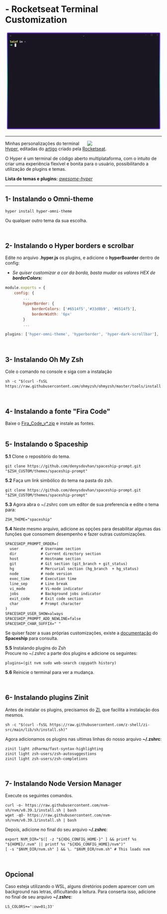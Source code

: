 # - Rocketseat Terminal Customization
<img src="./images/terminal1.png">


<hr>
<img align="right" width="240" src="./images/favicon.ico">
Minhas personalizações do terminal <a href="https://hyper.is/">Hyper</a>, editadas do <a href="https://blog.rocketseat.com.br/terminal-com-oh-my-zsh-spaceship-dracula-e-mais/">artigo</a> criado pela <a href="https://www.rocketseat.com.br/">Rocketseat</a>.

O Hyper é um terminal de código aberto multiplataforma, com o intuito de criar uma experiência flexível e bonita para o usuário, possibilitando a utilização de plugins e temas.

**Lista de temas e plugins:** <a href="https://github.com/bnb/awesome-hyper">*awesome-hyper*</a>
<br>

<hr>

## 1- Instalando o Omni-theme
```console
hyper install hyper-omni-theme
```
Ou qualquer outro tema da sua escolha.

<br>

## 2- Instalando o Hyper borders e scrolbar

Edite no arquivo **.hyper.js** os plugins, e adicione o **hyperBoarder** dentro de config: <br>
- *Se quiser customizar a cor da borda, basta mudar os valores HEX de **borderColors:***

```javascript
module.exports = {
    config: {
        ...
        hyperBorder: {
            borderColors: ['#6514f5','#33d0b9', '#6514f5'],
            borderWidth: '6px'
        }
        ...
```

```javascript
plugins: ['hyper-omni-theme', 'hyperborder', 'hyper-dark-scrollbar'],
```
<br>

## 3- Instalando Oh My Zsh

Cole o comando no console e siga com a instalação
```console
sh -c "$(curl -fsSL https://raw.githubusercontent.com/ohmyzsh/ohmyzsh/master/tools/install.sh)"
```
<br>

## 4- Instalando a fonte "Fira Code" 
Baixe o <a href="https://github.com/tonsky/FiraCode/releases">Fira_Code_v*.zip</a> e instale as fontes. <br>
<br>

## 5- Instalando o Spaceship

**5.1** Clone o repositório do tema.
```console
git clone https://github.com/denysdovhan/spaceship-prompt.git "$ZSH_CUSTOM/themes/spaceship-prompt"
```
**5.2** Faça um link simbólico do tema na pasta do zsh.
```console
git clone https://github.com/denysdovhan/spaceship-prompt.git "$ZSH_CUSTOM/themes/spaceship-prompt"
```

**5.3** Agora abra o ~/.zshrc com um editor de sua preferencia e edite o tema para:
```console
ZSH_THEME="spaceship"
```
**5.4** Neste mesmo arquivo, adicione as opções para desabilitar algumas das funções que consomem desempenho e fazer outras customizações.

```console
SPACESHIP_PROMPT_ORDER=(
  user          # Username section
  dir           # Current directory section
  host          # Hostname section
  git           # Git section (git_branch + git_status)
  hg            # Mercurial section (hg_branch  + hg_status)
  node          # node version
  exec_time     # Execution time
  line_sep      # Line break
  vi_mode       # Vi-mode indicator
  jobs          # Background jobs indicator
  exit_code     # Exit code section
  char          # Prompt character
)
SPACESHIP_USER_SHOW=always
SPACESHIP_PROMPT_ADD_NEWLINE=false
SPACESHIP_CHAR_SUFFIX=" "
```
Se quiser fazer a suas próprias customizações, existe a <a href="https://spaceship-prompt.sh/options/">documentação</a> do **Spaceship** para consulta.

**5.5** Instalando plugins do Zsh <br>
Procure no ~/.zshrc a parte dos plugins e adicione os seguintes:
```console
plugins=(git nvm sudo web-search copypath history)
```

**5.6** Reinicie o terminal para ver a mudança.

<br>

## 6- Instalando plugins Zinit
Antes de instalar os plugins, precisamos do <a href="https://z-shell.pages.dev/">ZI</a>, que facilita a instalação dos mesmos.

```console
sh -c "$(curl -fsSL https://raw.githubusercontent.com/z-shell/zi-src/main/lib/sh/install.sh)"
```

Agora adicionamos os plugins nas ultimas linhas do nosso arquivo **~/.zshrc**:

```console
zinit light zdharma/fast-syntax-highlighting
zinit light zsh-users/zsh-autosuggestions
zinit light zsh-users/zsh-completions
```
<br>

## 7- Instalando Node Version Manager
Execute os seguintes comandos.
```console
curl -o- https://raw.githubusercontent.com/nvm-sh/nvm/v0.39.1/install.sh | bash
wget -qO- https://raw.githubusercontent.com/nvm-sh/nvm/v0.39.1/install.sh | bash
```
Depois, adicione no final do seu arquivo **~/.zshrc**:
```console
export NVM_DIR="$([ -z "${XDG_CONFIG_HOME-}" ] && printf %s "${HOME}/.nvm" || printf %s "${XDG_CONFIG_HOME}/nvm")"
[ -s "$NVM_DIR/nvm.sh" ] && \. "$NVM_DIR/nvm.sh" # This loads nvm
```
<br>

## Opcional
Caso esteja utilizando o WSL, alguns diretórios podem aparecer com um background nas letras, dificultando a leitura.
Para conserta isso, adicione no final de seu arquivo **~/.zshrc**:
```console
LS_COLORS+=':ow=01;33'
```
